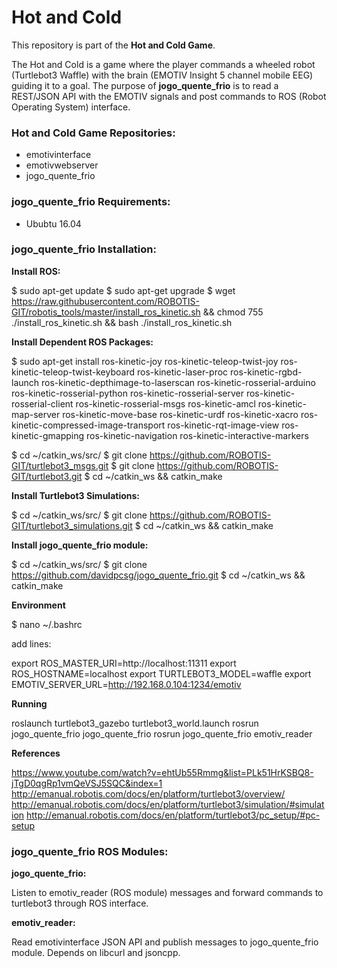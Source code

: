 # Hot and Cold

This repository is part of the **Hot and Cold Game**. 

The Hot and Cold is a game where the player commands a wheeled robot (Turtlebot3 Waffle) with the brain (EMOTIV Insight 5 channel mobile EEG) guiding it to a goal. The purpose of **jogo_quente_frio** is to read a REST/JSON API with the EMOTIV signals and post commands to ROS (Robot Operating System) interface.

### Hot and Cold Game Repositories:

- emotivinterface
- emotivwebserver
- jogo_quente_frio

### jogo_quente_frio Requirements:

- Ububtu 16.04

### jogo_quente_frio Installation:

**Install ROS:**

$ sudo apt-get update
$ sudo apt-get upgrade
$ wget https://raw.githubusercontent.com/ROBOTIS-GIT/robotis_tools/master/install_ros_kinetic.sh && chmod 755 ./install_ros_kinetic.sh && bash ./install_ros_kinetic.sh

**Install Dependent ROS Packages:**

$ sudo apt-get install ros-kinetic-joy ros-kinetic-teleop-twist-joy ros-kinetic-teleop-twist-keyboard ros-kinetic-laser-proc ros-kinetic-rgbd-launch ros-kinetic-depthimage-to-laserscan ros-kinetic-rosserial-arduino ros-kinetic-rosserial-python ros-kinetic-rosserial-server ros-kinetic-rosserial-client ros-kinetic-rosserial-msgs ros-kinetic-amcl ros-kinetic-map-server ros-kinetic-move-base ros-kinetic-urdf ros-kinetic-xacro ros-kinetic-compressed-image-transport ros-kinetic-rqt-image-view ros-kinetic-gmapping ros-kinetic-navigation ros-kinetic-interactive-markers

$ cd ~/catkin_ws/src/
$ git clone https://github.com/ROBOTIS-GIT/turtlebot3_msgs.git
$ git clone https://github.com/ROBOTIS-GIT/turtlebot3.git
$ cd ~/catkin_ws && catkin_make

**Install Turtlebot3 Simulations:**

$ cd ~/catkin_ws/src/
$ git clone https://github.com/ROBOTIS-GIT/turtlebot3_simulations.git
$ cd ~/catkin_ws && catkin_make

**Install jogo_quente_frio module:**

$ cd ~/catkin_ws/src/
$ git clone https://github.com/davidpcsg/jogo_quente_frio.git
$ cd ~/catkin_ws && catkin_make

**Environment**

$ nano ~/.bashrc

add lines:

export ROS_MASTER_URI=http://localhost:11311
export ROS_HOSTNAME=localhost
export TURTLEBOT3_MODEL=waffle
export EMOTIV_SERVER_URL=http://192.168.0.104:1234/emotiv

**Running**

roslaunch turtlebot3_gazebo turtlebot3_world.launch
rosrun jogo_quente_frio jogo_quente_frio
rosrun jogo_quente_frio emotiv_reader

**References**

https://www.youtube.com/watch?v=ehtUb55Rmmg&list=PLk51HrKSBQ8-jTgD0qgRp1vmQeVSJ5SQC&index=1  
http://emanual.robotis.com/docs/en/platform/turtlebot3/overview/
http://emanual.robotis.com/docs/en/platform/turtlebot3/simulation/#simulation
http://emanual.robotis.com/docs/en/platform/turtlebot3/pc_setup/#pc-setup


### jogo_quente_frio ROS Modules:

**jogo_quente_frio:**

Listen to emotiv_reader (ROS module) messages and forward commands to turtlebot3 through ROS interface.

**emotiv_reader:**

Read emotivinterface JSON API and publish messages to jogo_quente_frio module. Depends on libcurl and jsoncpp.
